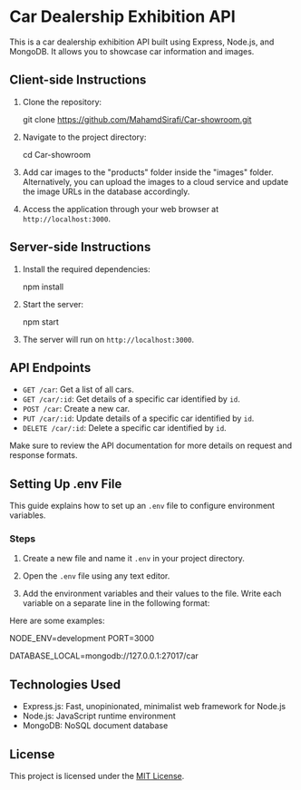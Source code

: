 # Car Dealership Exhibition API

This is a car dealership exhibition API built using Express, Node.js, and MongoDB. It allows you to showcase car information and images.

## Client-side Instructions

1. Clone the repository:

   git clone https://github.com/MahamdSirafi/Car-showroom.git

2. Navigate to the project directory:

   cd Car-showroom

3. Add car images to the "products" folder inside the "images" folder. Alternatively, you can upload the images to a cloud service and update the image URLs in the database accordingly.

4. Access the application through your web browser at `http://localhost:3000`.

## Server-side Instructions

1. Install the required dependencies:

   npm install

2. Start the server:

   npm start

3. The server will run on `http://localhost:3000`.

## API Endpoints

- `GET /car`: Get a list of all cars.
- `GET /car/:id`: Get details of a specific car identified by `id`.
- `POST /car`: Create a new car.
- `PUT /car/:id`: Update details of a specific car identified by `id`.
- `DELETE /car/:id`: Delete a specific car identified by `id`.

Make sure to review the API documentation for more details on request and response formats.

## Setting Up .env File

This guide explains how to set up an `.env` file to configure environment variables.

### Steps

1. Create a new file and name it `.env` in your project directory.

2. Open the `.env` file using any text editor.

3. Add the environment variables and their values to the file. Write each variable on a separate line in the following format:

Here are some examples:

NODE_ENV=development
PORT=3000

DATABASE_LOCAL=mongodb://127.0.0.1:27017/car

## Technologies Used

- Express.js: Fast, unopinionated, minimalist web framework for Node.js
- Node.js: JavaScript runtime environment
- MongoDB: NoSQL document database

## License

This project is licensed under the [MIT License](LICENSE).
